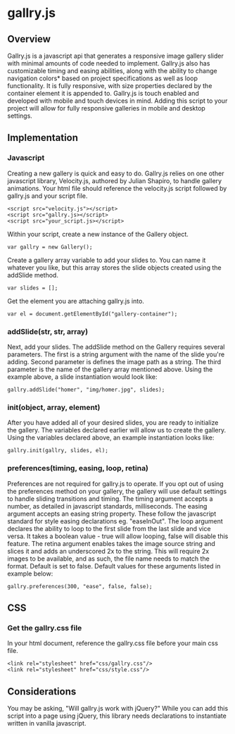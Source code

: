 # gallry.js
## Overview
Gallry.js is a javascript api that generates a responsive image gallery slider with minimal amounts of code needed to implement. Gallry.js also has customizable timing and easing abilities, along with the ability to change navigation colors* based on project specifications as well as loop functionality. It is fully responsive, with size properties declared by the container element it is appended to. Gallry.js is touch enabled and developed with mobile and touch devices in mind. Adding this script to your project will allow for fully responsive galleries in mobile and desktop settings.

## Implementation

### Javascript
Creating a new gallery is quick and easy to do. Gallry.js relies on one other javascript library, Velocity.js, authored by Julian Shapiro, to handle gallery animations. Your html file should reference the velocity.js script followed by gallry.js and your script file.

```
<script src="velocity.js"></script>
<script src="gallry.js></script>
<script src="your_script.js></script>
```

Within your script, create a new instance of the Gallery object.

```
var gallry = new Gallery();
```
Create a gallery array variable to add your slides to. You can name it whatever you like, but this array stores the slide objects created using the addSlide method.
```
var slides = [];
```
Get the element you are attaching gallry.js into.
```
var el = document.getElementById("gallery-container");
```
### addSlide(str, str, array)
Next, add your slides. The addSlide method on the Gallery requires several parameters. The first is a string argument with the name of the slide you're adding. Second parameter is defines the image path as a string. The third parameter is the name of the gallery array mentioned above. Using the example above, a slide instantiation would look like:
```
gallry.addSlide("homer", "img/homer.jpg", slides);
```
### init(object, array, element)
After you have added all of your desired slides, you are ready to initialize the gallery. The variables declared earlier will allow us to create the gallery. Using the variables declared above, an example instantiation looks like:
```
gallry.init(gallry, slides, el);
```
### preferences(timing, easing, loop, retina)
Preferences are not required for gallry.js to operate. If you opt out of using the preferences method on your gallery, the gallery will use default settings to handle sliding transitions and timing. The timing argument accepts a number, as detailed in javascript standards, milliseconds. The easing argument accepts an easing string property. These follow the javascript standard for style easing declarations eg. "easeInOut". The loop argument declares the ability to loop to the first slide from the last slide and vice versa. It takes a boolean value - true will allow looping, false will disable this feature. The retina argument enables takes the image source string and slices it and adds an underscored 2x to the string. This will require 2x images to be available, and as such, the file name needs to match the format. Default is set to false.
Default values for these arguments listed in example below:
```
gallry.preferences(300, "ease", false, false);
```

## CSS
### Get the gallry.css file
In your html document, reference the gallry.css file before your main css file.
```
<link rel="stylesheet" href="css/gallry.css"/>
<link rel="stylesheet" href="css/style.css"/>
```

## Considerations
You may be asking, "Will gallry.js work with jQuery?" While you can add this script into a page using jQuery, this library needs declarations to instantiate written in vanilla javascript.
